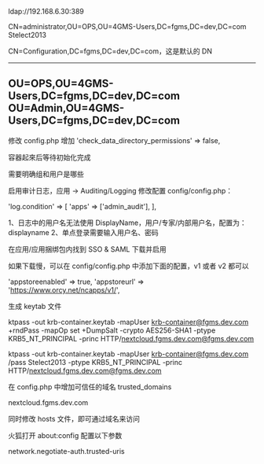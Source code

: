﻿ldap://192.168.6.30:389


CN=administrator,OU=OPS,OU=4GMS-Users,DC=fgms,DC=dev,DC=com
Stelect2013

CN=Configuration,DC=fgms,DC=dev,DC=com，这是默认的 DN

------------------------------------------------------------------------
OU=OPS,OU=4GMS-Users,DC=fgms,DC=dev,DC=com
OU=Admin,OU=4GMS-Users,DC=fgms,DC=dev,DC=com
------------------------------------------------------------------------

修改 config.php 增加 'check_data_directory_permissions' => false,

容器起來后等待初始化完成

需要明确组和用户是哪些

启用审计日志，应用 -> Auditing/Logging
修改配置 config/config.php：

  'log.condition' => [
    'apps' => ['admin_audit'],
  ],

1、日志中的用户名无法使用 DisplayName，用户/专家/内部用户名，配置为：displayname
2、单点登录需要输入用户名、密码

在应用/应用捆绑包内找到  SSO & SAML 下载并启用

如果下载慢，可以在 config/config.php 中添加下面的配置，v1 或者 v2 都可以

  'appstoreenabled' => true,
  'appstoreurl' => 'https://www.orcy.net/ncapps/v1/',

生成 keytab 文件

ktpass -out krb-container.keytab -mapUser krb-container@fgms.dev.com +rndPass -mapOp set +DumpSalt -crypto AES256-SHA1 -ptype KRB5_NT_PRINCIPAL -princ HTTP/nextcloud.fgms.dev.com@fgms.dev.com

ktpass ﻿-out krb-container.keytab -mapUser krb-container@fgms.dev.com /pass Stelect2013 -ptype KRB5_NT_PRINCIPAL -princ HTTP/nextcloud.fgms.dev.com@fgms.dev.com

在 config.php 中增加可信任的域名 trusted_domains

nextcloud.fgms.dev.com

同时修改 hosts 文件，即可通过域名来访问

火狐打开 about:config 配置以下参数

network.negotiate-auth.trusted-uris